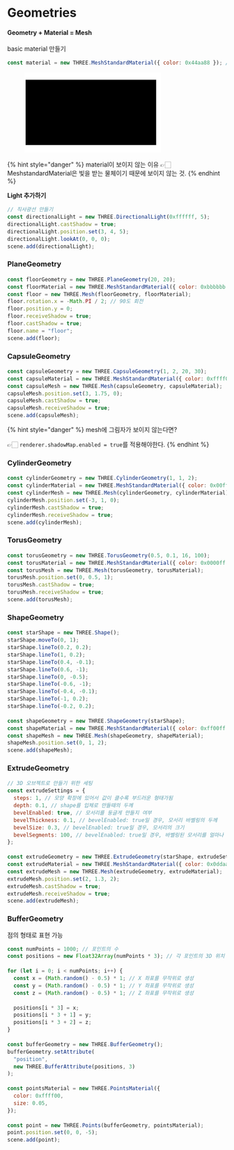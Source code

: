 # Geometries

#### Geometry + Material = Mesh

basic material 만들기

```javascript
const material = new THREE.MeshStandardMaterial({ color: 0x44aa88 }); // MeshStandardMaterial: 빛을 받는 물체로 만들어줌
```

<div align="left">

<figure><img src="../../../.gitbook/assets/240328-1.png" alt=""><figcaption></figcaption></figure>

</div>

{% hint style="danger" %}
material이 보이지 않는 이유 👉🏻 MeshstandardMaterial은 빛을 받는 물체이기 때문에 보이지 않는 것.
{% endhint %}



**Light 추가하기**

```javascript
// 직사광선 만들기
const directionalLight = new THREE.DirectionalLight(0xffffff, 5);
directionalLight.castShadow = true;
directionalLight.position.set(3, 4, 5);
directionalLight.lookAt(0, 0, 0);
scene.add(directionalLight);
```



### PlaneGeometry

```javascript
const floorGeometry = new THREE.PlaneGeometry(20, 20);
const floorMaterial = new THREE.MeshStandardMaterial({ color: 0xbbbbbb });
const floor = new THREE.Mesh(floorGeometry, floorMaterial);
floor.rotation.x = -Math.PI / 2; // 90도 회전
floor.position.y = 0;
floor.receiveShadow = true;
floor.castShadow = true;
floor.name = "floor";
scene.add(floor);
```



### CapsuleGeometry

```javascript
const capsuleGeometry = new THREE.CapsuleGeometry(1, 2, 20, 30);
const capsuleMaterial = new THREE.MeshStandardMaterial({ color: 0xffff00 });
const capsuleMesh = new THREE.Mesh(capsuleGeometry, capsuleMaterial);
capsuleMesh.position.set(3, 1.75, 0);
capsuleMesh.castShadow = true;
capsuleMesh.receiveShadow = true;
scene.add(capsuleMesh);
```



{% hint style="danger" %}
mesh에 그림자가 보이지 않는다면?

👉🏻 `renderer.shadowMap.enabled = true`를 적용해야한다.&#x20;
{% endhint %}



### &#x20;CylinderGeometry

```javascript
const cylinderGeometry = new THREE.CylinderGeometry(1, 1, 2);
const cylinderMaterial = new THREE.MeshStandardMaterial({ color: 0x00ff00 });
const cylinderMesh = new THREE.Mesh(cylinderGeometry, cylinderMaterial);
cylinderMesh.position.set(-3, 1, 0);
cylinderMesh.castShadow = true;
cylinderMesh.receiveShadow = true;
scene.add(cylinderMesh);
```



### TorusGeometry

```javascript
const torusGeometry = new THREE.TorusGeometry(0.5, 0.1, 16, 100);
const torusMaterial = new THREE.MeshStandardMaterial({ color: 0x0000ff });
const torusMesh = new THREE.Mesh(torusGeometry, torusMaterial);
torusMesh.position.set(0, 0.5, 1);
torusMesh.castShadow = true;
torusMesh.receiveShadow = true;
scene.add(torusMesh);
```



### ShapeGeometry

```javascript
const starShape = new THREE.Shape();
starShape.moveTo(0, 1);
starShape.lineTo(0.2, 0.2);
starShape.lineTo(1, 0.2);
starShape.lineTo(0.4, -0.1);
starShape.lineTo(0.6, -1);
starShape.lineTo(0, -0.5);
starShape.lineTo(-0.6, -1);
starShape.lineTo(-0.4, -0.1);
starShape.lineTo(-1, 0.2);
starShape.lineTo(-0.2, 0.2);

const shapeGeometry = new THREE.ShapeGeometry(starShape);
const shapeMaterial = new THREE.MeshStandardMaterial({ color: 0xff00ff });
const shapeMesh = new THREE.Mesh(shapeGeometry, shapeMaterial);
shapeMesh.position.set(0, 1, 2);
scene.add(shapeMesh);
```



### ExtrudeGeometry

```javascript
// 3D 오브젝트로 만들기 위한 세팅
const extrudeSettings = {
  steps: 1, // 모양 확장에 있어서 값이 클수록 부드러운 형태가됨
  depth: 0.1, // shape를 입체로 만들때의 두께
  bevelEnabled: true, // 모서리를 둥글게 만들지 여부
  bevelThickness: 0.1, // bevelEnabled: true일 경우, 모서리 바벨링의 두께
  bevelSize: 0.3, // bevelEnabled: true일 경우, 모서리의 크기
  bevelSegments: 100, // bevelEnabled: true일 경우, 바벨링된 모서리를 얼마나 매끄럽게 나눌지 설정하는 값
};

const extrudeGeometry = new THREE.ExtrudeGeometry(starShape, extrudeSettings);
const extrudeMaterial = new THREE.MeshStandardMaterial({ color: 0x0ddaaf });
const extrudeMesh = new THREE.Mesh(extrudeGeometry, extrudeMaterial);
extrudeMesh.position.set(2, 1.3, 2);
extrudeMesh.castShadow = true;
extrudeMesh.receiveShadow = true;
scene.add(extrudeMesh);
```



### BufferGeometry

점의 형태로 표현 가능

```javascript
const numPoints = 1000; // 포인트의 수
const positions = new Float32Array(numPoints * 3); // 각 포인트의 3D 위치 (x, y, z)

for (let i = 0; i < numPoints; i++) {
  const x = (Math.random() - 0.5) * 1; // X 좌표를 무작위로 생성
  const y = (Math.random() - 0.5) * 1; // Y 좌표를 무작위로 생성
  const z = (Math.random() - 0.5) * 1; // Z 좌표를 무작위로 생성

  positions[i * 3] = x;
  positions[i * 3 + 1] = y;
  positions[i * 3 + 2] = z;
}

const bufferGeometry = new THREE.BufferGeometry();
bufferGeometry.setAttribute(
  "position",
  new THREE.BufferAttribute(positions, 3)
);

const pointsMaterial = new THREE.PointsMaterial({
  color: 0xffff00,
  size: 0.05,
});

const point = new THREE.Points(bufferGeometry, pointsMaterial);
point.position.set(0, 0, -5);
scene.add(point);
```

